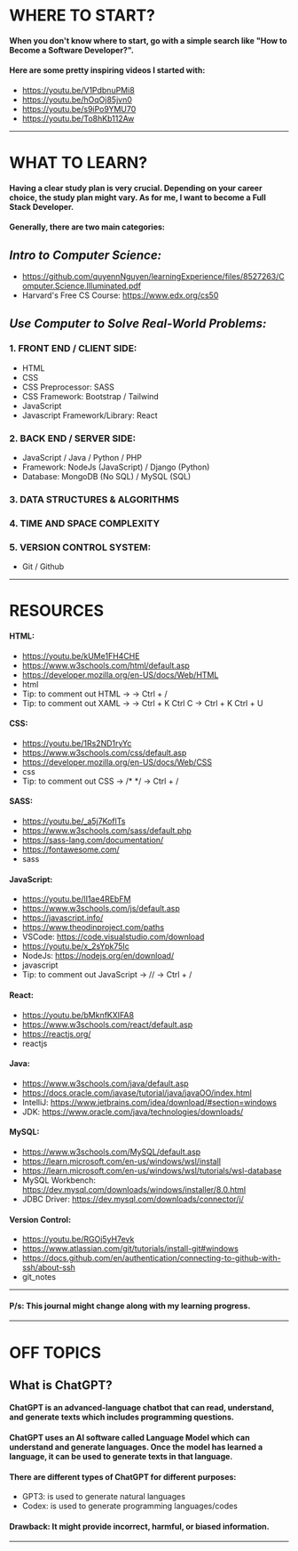 # WHERE TO START?

#### When you don't know where to start, go with a simple search like "How to Become a Software Developer?".
#### Here are some pretty inspiring videos I started with:
* https://youtu.be/V1PdbnuPMi8
* https://youtu.be/hOqOj85jvn0
* https://youtu.be/s9iPo9YMU70
* https://youtu.be/To8hKb112Aw

***

# WHAT TO LEARN?

#### Having a clear study plan is very crucial. Depending on your career choice, the study plan might vary. As for me, I want to become a Full Stack Developer.
#### Generally, there are two main categories:

## _Intro to Computer Science:_
* https://github.com/quyennNguyen/learningExperience/files/8527263/Computer.Science.Illuminated.pdf
* Harvard's Free CS Course: https://www.edx.org/cs50

## _Use Computer to Solve Real-World Problems:_
### 1. FRONT END / CLIENT SIDE:
   * HTML
   * CSS
   * CSS Preprocessor: SASS
   * CSS Framework: Bootstrap / Tailwind
   * JavaScript
   * Javascript Framework/Library: React
### 2. BACK END / SERVER SIDE:
   * JavaScript / Java / Python / PHP
   * Framework: NodeJs (JavaScript) / Django (Python)
   * Database: MongoDB (No SQL) / MySQL (SQL)
### 3. DATA STRUCTURES & ALGORITHMS
### 4. TIME AND SPACE COMPLEXITY
### 5. VERSION CONTROL SYSTEM:
   * Git / Github

***

# RESOURCES

#### HTML:
* https://youtu.be/kUMe1FH4CHE
* https://www.w3schools.com/html/default.asp
* https://developer.mozilla.org/en-US/docs/Web/HTML
* html
* Tip: to comment out HTML -> <!-- --> -> Ctrl + /
* Tip: to comment out XAML -> <!-- --> -> Ctrl + K Ctrl C -> Ctrl + K Ctrl + U
#### CSS:
* https://youtu.be/1Rs2ND1ryYc
* https://www.w3schools.com/css/default.asp
* https://developer.mozilla.org/en-US/docs/Web/CSS
* css
* Tip: to comment out CSS -> /* */ -> Ctrl + /
#### SASS:
* https://youtu.be/_a5j7KoflTs
* https://www.w3schools.com/sass/default.php
* https://sass-lang.com/documentation/
* https://fontawesome.com/
* sass
#### JavaScript:
* https://youtu.be/lI1ae4REbFM
* https://www.w3schools.com/js/default.asp
* https://javascript.info/
* https://www.theodinproject.com/paths
* VSCode: https://code.visualstudio.com/download
* https://youtu.be/x_2sYpk75Ic
* NodeJs: https://nodejs.org/en/download/
* javascript
* Tip: to comment out JavaScript -> // -> Ctrl + /
#### React:
* https://youtu.be/bMknfKXIFA8
* https://www.w3schools.com/react/default.asp
* https://reactjs.org/
* reactjs
#### Java:
* https://www.w3schools.com/java/default.asp
* https://docs.oracle.com/javase/tutorial/java/javaOO/index.html
* IntelliJ: https://www.jetbrains.com/idea/download/#section=windows
* JDK: https://www.oracle.com/java/technologies/downloads/
#### MySQL:
* https://www.w3schools.com/MySQL/default.asp
* https://learn.microsoft.com/en-us/windows/wsl/install
* https://learn.microsoft.com/en-us/windows/wsl/tutorials/wsl-database
* MySQL Workbench: https://dev.mysql.com/downloads/windows/installer/8.0.html
* JDBC Driver: https://dev.mysql.com/downloads/connector/j/
#### Version Control:
* https://youtu.be/RGOj5yH7evk
* https://www.atlassian.com/git/tutorials/install-git#windows
* https://docs.github.com/en/authentication/connecting-to-github-with-ssh/about-ssh
* git_notes

***

#### P/s: This journal might change along with my learning progress.

***

# OFF TOPICS

## What is ChatGPT?
#### ChatGPT is an advanced-language chatbot that can read, understand, and generate texts which includes programming questions.
#### ChatGPT uses an AI software called Language Model which can understand and generate languages. Once the model has learned a language, it can be used to generate texts in that language.
#### There are different types of ChatGPT for different purposes:
* GPT3: is used to generate natural languages
* Codex: is used to generate programming languages/codes
#### Drawback: It might provide incorrect, harmful, or biased information.

***
